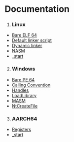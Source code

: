 # Documentation

1. ### Linux
  - [Bare ELF 64](https://github.com/bad1dea5/docs/blob/master/linux/elf.asm)
  - [Default linker script](https://github.com/bad1dea5/docs/blob/master/linux/default-linker-script.md)
  - [Dynamic linker](https://github.com/bad1dea5/docs/blob/master/linux/dynamic-linker.md)
  - [NASM](https://github.com/bad1dea5/docs/blob/master/linux/nasm.md)
  - [_start](https://github.com/bad1dea5/docs/blob/master/linux/_start.md)
  
2. ### Windows
  - [Bare PE 64](https://github.com/bad1dea5/docs/blob/master/windows/PE.asm)
  - [Calling Convention](https://github.com/bad1dea5/docs/blob/master/windows/calling-convention.md)
  - [Handles](https://github.com/bad1dea5/docs/blob/master/windows/handles.md)
  - [LoadLibrary](https://github.com/bad1dea5/docs/blob/master/windows/loadlibrary.md)
  - [MASM](https://github.com/bad1dea5/docs/blob/master/windows/MASM.md)
  - [NtCreateFile](https://github.com/bad1dea5/docs/blob/master/windows/NtCreateFile.md)
  
3. ### AARCH64
  - [Registers](https://github.com/bad1dea5/docs/blob/master/aarch64/registers.md)
  - [_start](https://github.com/bad1dea5/docs/blob/master/aarch64/_start.md)
